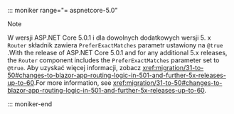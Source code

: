 ::: moniker range="= aspnetcore-5.0"

> [!NOTE]
> <span data-ttu-id="d2711-101">W wersji ASP.NET Core 5.0.1 i dla dowolnych dodatkowych wersji 5. x `Router` składnik zawiera `PreferExactMatches` parametr ustawiony na `@true` .</span><span class="sxs-lookup"><span data-stu-id="d2711-101">With the release of ASP.NET Core 5.0.1 and for any additional 5.x releases, the `Router` component includes the `PreferExactMatches` parameter set to `@true`.</span></span> <span data-ttu-id="d2711-102">Aby uzyskać więcej informacji, zobacz <xref:migration/31-to-50#changes-to-blazor-app-routing-logic-in-501-and-further-5x-releases-up-to-60>.</span><span class="sxs-lookup"><span data-stu-id="d2711-102">For more information, see <xref:migration/31-to-50#changes-to-blazor-app-routing-logic-in-501-and-further-5x-releases-up-to-60>.</span></span>

::: moniker-end
